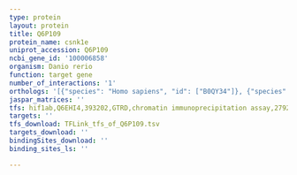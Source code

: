 ```yaml
---
type: protein
layout: protein
title: Q6P109
protein_name: csnk1e
uniprot_accession: Q6P109
ncbi_gene_id: '100006858'
organism: Danio rerio
function: target gene
number_of_interactions: '1'
orthologs: '[{"species": "Homo sapiens", "id": ["B0QY34"]}, {"species": "Mus musculus", "id": ["Q3TYE1"]}, {"species": "Rattus norvegicus", "id": ["Q9JJ75"]}, {"species": "Drosophila melanogaster", "id": ["<a href=\"/protein/o76324\">O76324</a>"]}]'
jaspar_matrices: ''
tfs: hif1ab,Q6EHI4,393202,GTRD,chromatin immunoprecipitation assay,27924024%5Buid%5D,No
targets: ''
tfs_download: TFLink_tfs_of_Q6P109.tsv
targets_download: ''
bindingSites_download: ''
binding_sites_ls: ''

---
```

